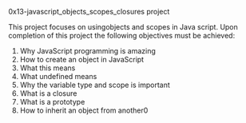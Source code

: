 0x13-javascript_objects_scopes_closures project

This project focuses on usingobjects and scopes in Java script. Upon completion of this project the following objectives must be achieved:

1. Why JavaScript programming is amazing
2. How to create an object in JavaScript
3. What this means
4. What undefined means
5. Why the variable type and scope is important
6. What is a closure
7. What is a prototype
8. How to inherit an object from another0

